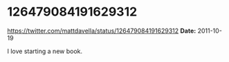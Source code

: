 # 126479084191629312
https://twitter.com/mattdavella/status/126479084191629312
**Date:** 2011-10-19

I love starting a new book.
